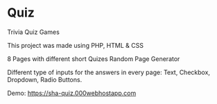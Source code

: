 # Quiz
Trivia Quiz Games

This project was made using PHP, HTML & CSS

8 Pages with different short Quizes
Random Page Generator

Different type of inputs for the answers in every page:
Text, Checkbox, Dropdown, Radio Buttons.

Demo: https://sha-quiz.000webhostapp.com
